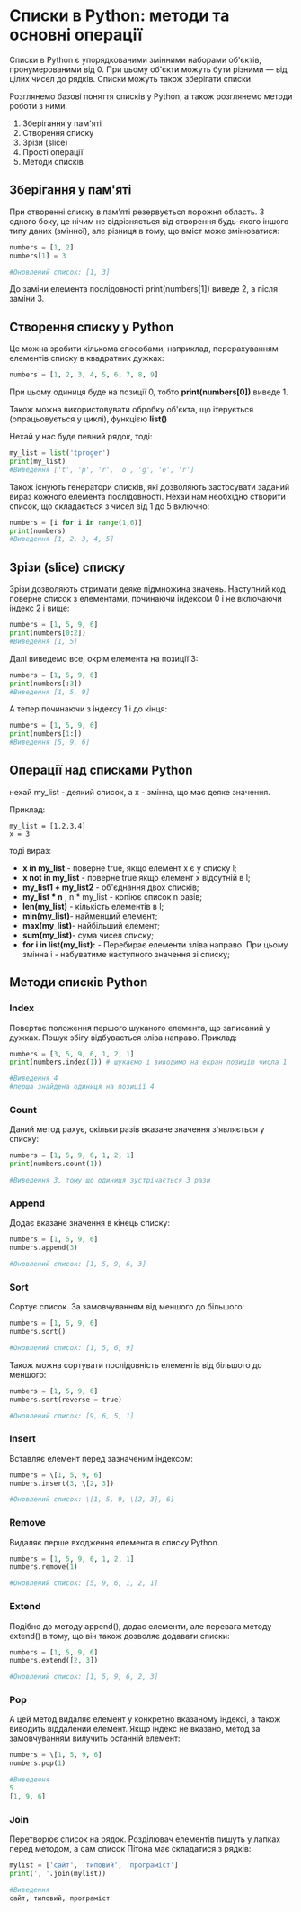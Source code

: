 # Списки в Python: методи та основні операції

Списки в Python є упорядкованими змінними наборами об'єктів, пронумерованими від 0. При цьому об'єкти можуть бути різними — від цілих чисел до рядків. Списки можуть також зберігати списки.

Розглянемо базові поняття списків у Python, а також розглянемо методи роботи з ними.

1. Зберігання у пам'яті
2. Створення списку
3. Зрізи (slice)
4. Прості операції
5. Методи списків


## Зберігання у пам'яті

При створенні списку в пам'яті резервується порожня область. З одного боку, це нічим не відрізняється від створення будь-якого іншого типу даних (змінної), але різниця в тому, що вміст може змінюватися:
```python
numbers = [1, 2]
numbers[1] = 3

#Оновлений список: [1, 3]
```
До заміни елемента послідовності print(numbers[1]) виведе 2, а після заміни 3.


## Створення списку у Python

Це можна зробити кількома способами, наприклад, перерахуванням елементів списку в квадратних дужках:
```python
numbers = [1, 2, 3, 4, 5, 6, 7, 8, 9]
```
При цьому одиниця буде на позиції 0, тобто **print(numbers[0])** виведе 1.

Також можна використовувати обробку об'єкта, що ітерується (опрацьовується у циклі), функцією **list()**

Нехай у нас буде певний рядок, тоді:
```python
my_list = list('tproger')
print(my_list)
#Виведення ['t', 'p', 'r', 'o', 'g', 'e', 'r']
```
Також існують генератори списків, які дозволяють застосувати заданий вираз кожного елемента послідовності. Нехай нам необхідно створити список, що складається з чисел від 1 до 5 включно:
```python
numbers = [i for i in range(1,6)]
print(numbers)
#Виведення [1, 2, 3, 4, 5]
```


## Зрізи (slice) списку

Зрізи дозволяють отримати деяке підмножина значень. Наступний код поверне список з елементами, починаючи індексом 0 і не включаючи індекс 2 і вище:
```python
numbers = [1, 5, 9, 6]
print(numbers[0:2])
#Виведення [1, 5]
```

Далі виведемо все, окрім елемента на позиції 3:
```python
numbers = [1, 5, 9, 6]
print(numbers[:3])
#Виведення [1, 5, 9]
```
А тепер починаючи з індексу 1 і до кінця:
```python
numbers = [1, 5, 9, 6]
print(numbers[1:])
#Виведення [5, 9, 6]
```

## Операції над списками Python

нехай my_list - деякий список, а x - змінна, що має деяке значення.

Приклад:
```
my_list = [1,2,3,4]
x = 3
```
тоді вираз:

- **x in my_list** - поверне true, якщо елемент x є у списку l;
- **x not in my_list** - поверне true якщо елемент x відсутній в l;
- **my_list1 + my_list2** - об'єднання двох списків;
- **my_list * n** , n * my_list - копіює список n разів;
- **len(my_list)** - кількість елементів в l;
- **min(my_list)**- найменший елемент;
- **max(my_list)**- найбільший елемент;
- **sum(my_list)**- сума чисел списку;
- **for i in list(my_list):** - Перебирає елементи зліва направо. При цьому змінна i - набуватиме наступного значення зі списку;


## Методи списків Python


### Index

Повертає положення першого шуканого елемента, що записаний у дужках. Пошук збігу відбувається зліва направо. Приклад:
```python
numbers = [3, 5, 9, 6, 1, 2, 1]
print(numbers.index(1)) # шукаємо і виводимо на екран позицію числа 1

#Виведення 4
#перша знайдена одиниця на позиції 4
```


### Count

Даний метод рахує, скільки разів вказане значення з'являється у списку:
```python
numbers = [1, 5, 9, 6, 1, 2, 1]
print(numbers.count(1))

#Виведення 3, тому що одиниця зустрічається 3 рази
```

### Append

Додає вказане значення в кінець списку:
```python
numbers = [1, 5, 9, 6]
numbers.append(3)

#Оновлений список: [1, 5, 9, 6, 3]
```

### Sort

Сортує список. За замовчуванням від меншого до більшого:
```python
numbers = [1, 5, 9, 6]
numbers.sort()

#Оновлений список: [1, 5, 6, 9]
```
Також можна сортувати послідовність елементів від більшого до меншого:
```python
numbers = [1, 5, 9, 6]
numbers.sort(reverse = true)

#Оновлений список: [9, 6, 5, 1]
```

### Insert

Вставляє елемент перед зазначеним індексом:
```python
numbers = \[1, 5, 9, 6]
numbers.insert(3, \[2, 3])

#Оновлений список: \[1, 5, 9, \[2, 3], 6]
```

### Remove 
Видаляє перше входження елемента в списку Python.
```python
numbers = [1, 5, 9, 6, 1, 2, 1]
numbers.remove(1)

#Оновлений список: [5, 9, 6, 1, 2, 1]
```

### Extend 

Подібно до методу append(), додає елементи, але перевага методу extend() в тому, що він також дозволяє додавати списки:
```python
numbers = [1, 5, 9, 6]
numbers.extend([2, 3])

#Оновлений список: [1, 5, 9, 6, 2, 3]
```

### Pop 

А цей метод видаляє елемент у конкретно вказаному індексі, а також виводить віддалений елемент. Якщо індекс не вказано, метод за замовчуванням вилучить останній елемент:
```python
numbers = \[1, 5, 9, 6]
numbers.pop(1)

#Виведення
5
[1, 9, 6]

```
### Join 

Перетворює список на рядок. Розділювач елементів пишуть у лапках перед методом, а сам список Пітона має складатися з рядків:
```python
mylist = ['сайт', 'типовий', 'програміст']
print(', '.join(mylist))

#Виведення
сайт, типовий, програміст
```
